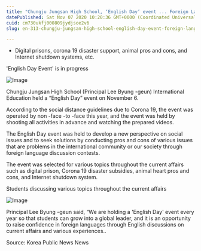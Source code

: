 ```yaml
---
title: "Chungju Jungsan High School, ‘English Day’ event ... Foreign Language Discussion Contest"
datePublished: Sat Nov 07 2020 10:20:36 GMT+0000 (Coordinated Universal Time)
cuid: cm730ukfj000809jydjsoe2v6
slug: en-313-chungju-jungsan-high-school-english-day-event-foreign-language-discussion-contest

---
```



- Digital prisons, corona 19 disaster support, animal pros and cons, and Internet shutdown systems, etc.

'English Day Event' is in progress

![Image](https://cdn.hashnode.com/res/hashnode/image/upload/v1739431907587/ddd883c4-c955-4c9d-8c9d-b98466260935.jpeg)

Chungju Jungsan High School (Principal Lee Byung -geun) International Education held a “English Day” event on November 6.

According to the social distance guidelines due to Corona 19, the event was operated by non -face -to -face this year, and the event was held by shooting all activities in advance and watching the prepared videos.

The English Day event was held to develop a new perspective on social issues and to seek solutions by conducting pros and cons of various issues that are problems in the international community or our society through foreign language discussion contests.

The event was selected for various topics throughout the current affairs such as digital prison, Corona 19 disaster subsidies, animal heart pros and cons, and Internet shutdown system.

Students discussing various topics throughout the current affairs

![Image](https://cdn.hashnode.com/res/hashnode/image/upload/v1739431909660/b7dd0ae2-f235-4611-9cdd-366ac1fad5a8.jpeg)

Principal Lee Byung -geun said, “We are holding a 'English Day' event every year so that students can grow into a global leader, and it is an opportunity to raise confidence in foreign languages ​​through English discussions on current affairs and various experiences..

Source: Korea Public News News